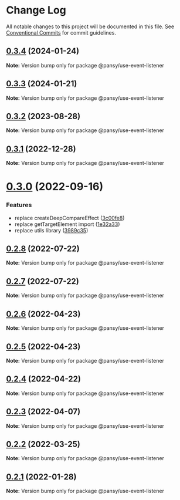 # Change Log

All notable changes to this project will be documented in this file.
See [Conventional Commits](https://conventionalcommits.org) for commit guidelines.

## [0.3.4](https://github.com/pansyjs/react-hooks/compare/@pansy/use-event-listener@0.3.3...@pansy/use-event-listener@0.3.4) (2024-01-24)

**Note:** Version bump only for package @pansy/use-event-listener





## [0.3.3](https://github.com/pansyjs/react-hooks/compare/@pansy/use-event-listener@0.3.2...@pansy/use-event-listener@0.3.3) (2024-01-21)

**Note:** Version bump only for package @pansy/use-event-listener





## [0.3.2](https://github.com/pansyjs/react-hooks/compare/@pansy/use-event-listener@0.3.1...@pansy/use-event-listener@0.3.2) (2023-08-28)

**Note:** Version bump only for package @pansy/use-event-listener





## [0.3.1](https://github.com/pansyjs/react-hooks/compare/@pansy/use-event-listener@0.3.0...@pansy/use-event-listener@0.3.1) (2022-12-28)

**Note:** Version bump only for package @pansy/use-event-listener





# [0.3.0](https://github.com/pansyjs/react-hooks/compare/@pansy/use-event-listener@0.2.8...@pansy/use-event-listener@0.3.0) (2022-09-16)


### Features

* replace createDeepCompareEffect ([3c00fe8](https://github.com/pansyjs/react-hooks/commit/3c00fe8a33cac410f0c3d245e84027ca01431943))
* replace getTargetElement import ([1e32a33](https://github.com/pansyjs/react-hooks/commit/1e32a33d9c47c69ea328e9556b97fee6110dcfaa))
* replace utils library ([3989c35](https://github.com/pansyjs/react-hooks/commit/3989c35e2bb5bf96f538e1b2c78aa306c63541e3))





## [0.2.8](https://github.com/pansyjs/react-hooks/compare/@pansy/use-event-listener@0.2.7...@pansy/use-event-listener@0.2.8) (2022-07-22)

**Note:** Version bump only for package @pansy/use-event-listener





## [0.2.7](https://github.com/pansyjs/react-hooks/compare/@pansy/use-event-listener@0.2.6...@pansy/use-event-listener@0.2.7) (2022-07-22)

**Note:** Version bump only for package @pansy/use-event-listener





## [0.2.6](https://github.com/pansyjs/react-hooks/compare/@pansy/use-event-listener@0.2.5...@pansy/use-event-listener@0.2.6) (2022-04-23)

**Note:** Version bump only for package @pansy/use-event-listener





## [0.2.5](https://github.com/pansyjs/react-hooks/compare/@pansy/use-event-listener@0.2.4...@pansy/use-event-listener@0.2.5) (2022-04-23)

**Note:** Version bump only for package @pansy/use-event-listener





## [0.2.4](https://github.com/pansyjs/react-hooks/compare/@pansy/use-event-listener@0.2.3...@pansy/use-event-listener@0.2.4) (2022-04-22)

**Note:** Version bump only for package @pansy/use-event-listener





## [0.2.3](https://github.com/pansyjs/react-hooks/compare/@pansy/use-event-listener@0.2.2...@pansy/use-event-listener@0.2.3) (2022-04-07)

**Note:** Version bump only for package @pansy/use-event-listener





## [0.2.2](https://github.com/pansyjs/react-hooks/compare/@pansy/use-event-listener@0.2.1...@pansy/use-event-listener@0.2.2) (2022-03-25)

**Note:** Version bump only for package @pansy/use-event-listener





## [0.2.1](https://github.com/pansyjs/react-hooks/compare/@pansy/use-event-listener@0.2.0...@pansy/use-event-listener@0.2.1) (2022-01-28)

**Note:** Version bump only for package @pansy/use-event-listener
